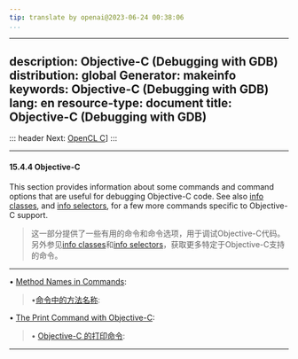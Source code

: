 ```yaml
---
tip: translate by openai@2023-06-24 00:38:06
...
```

---
description: Objective-C (Debugging with GDB)
distribution: global
Generator: makeinfo
keywords: Objective-C (Debugging with GDB)
lang: en
resource-type: document
title: Objective-C (Debugging with GDB)
---
::: header
Next: [OpenCL C](OpenCL-C.html#OpenCL-C)]
:::

---

#### 15.4.4 Objective-C


This section provides information about some commands and command options that are useful for debugging Objective-C code. See also [info classes](Symbols.html#Symbols), and [info selectors](Symbols.html#Symbols), for a few more commands specific to Objective-C support.

> 这一部分提供了一些有用的命令和命令选项，用于调试Objective-C代码。另外参见[info classes](Symbols.html#Symbols)和[info selectors](Symbols.html#Symbols)，获取更多特定于Objective-C支持的命令。

---


• [Method Names in Commands](Method-Names-in-Commands.html#Method-Names-in-Commands):                                           

> •[命令中的方法名称](Method-Names-in-Commands.html#Method-Names-in-Commands):

• [The Print Command with Objective-C](The-Print-Command-with-Objective_002dC.html#The-Print-Command-with-Objective_002dC):     

> • [Objective-C 的打印命令](The-Print-Command-with-Objective_002dC.html#The-Print-Command-with-Objective_002dC):

---
